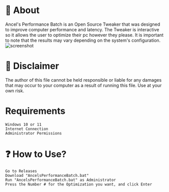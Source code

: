 # 👏 About
Ancel's Performance Batch is an Open Source Tweaker that was designed to improve computer performance and latency. The Tweaker is interactive so it allows the user to optimize their pc however they please. It is important to note that the results may vary depending on the system's configuration.
![screenshot](https://i.imgur.com/OsO37Vf.png)
# 🚨 Disclaimer
The author of this file cannot be held responsible or liable for any damages that may occur to your computer as a result of running this file. Use at your own risk.
# Requirements

    Windows 10 or 11
    Internet Connection
    Administrator Permissions
# ❓ How to Use?

    Go to Releases
    Download "AncelsPerformanceBatch.bat"
    Run "AncelsPerformanceBatch.bat" as Administrator
    Press the Number # for the Optimization you want, and click Enter
